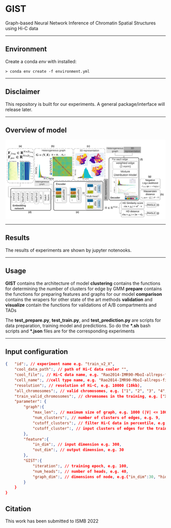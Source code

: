 # GIST
Graph-based Neural Network Inference of Chromatin Spatial Structures using Hi-C data

---

## Environment
Create a conda *env* with installed:
```
> conda env create -f environment.yml
```

---

## Disclaimer

This repository is built for our experiments. A general package/interface will release later. 

---

## Overview of model 
![model](/figure/model.png)

---

## Results

The results of experiments are shown by jupyter notenooks.

---

## Usage
__GIST__ contains the architecture of model
__clustering__ contains the functions for determining the number of clusters for edge by GMM
__prepare__ contains the functions for preparing features and graphs for our model
__comparison__ contains the wrapers for other state of the art methods
__validation__ and __visualize__ contain the functions for validations of A/B compartments and TADs

The **test_prepare.py**, **test_train.py**, and **test_prediction.py** are scripts for data preparation, training model and predictions. So do the **\*.sh** bash scripts and **\*.json** files are for the corresponding experiments

----
## Input configuration
```json
{   "id":, // experiment name e.g. "train_v2_X",
    "cool_data_path":, // path of Hi-C data cooler "",
    "cool_file":, // Hi-C data name, e.g. "Rao2014-IMR90-MboI-allreps-filtered.10kb.cool", 
    "cell_name":, //cell type name, e.g. "Rao2014-IMR90-MboI-allreps-filtered",
    "resolution":, // resolution of Hi-C, e.g. 10000 (10kb),
    "all_chromosomes":, // valid chromosomes, e.g. ["1", "2", "3", "4", "5", "6", "7", "8", "9", "10", "11", "12", "13", "14", "15", "X", "16", "17", "18", "19", "20", "21", "22"],
    "train_valid_chromosomes":, // chromsomes in the training, e.g. ["X"],
    "parameter": {
        "graph":{
            "max_len":, // maximum size of graph, e.g. 1000 (|V| <= 1000 nodes)
            "num_clusters":, // number of clusters of edges, e.g. 9,
            "cutoff_clusters":, // filter Hi-C data in percentile, e.g. {"low": 5.0, "high": 100}, 
            "cutoff_cluster":, // input clusters of edges for the training, e.g. 7 (feed in 0-6)
        },
        "feature":{
            "in_dim":, // input dimension e.g. 300,
            "out_dim":, // output dimension, e.g. 30
        },
        "GIST":{
            "iteration":, // training epoch, e.g. 100,
            "num_heads":, // number of heads, e.g. 40,
            "graph_dim":, // dimensions of node, e.g.{"in_dim":30, "hidden_dim":10, "out_dim": 3}
        }
    }
}
```
## Citation

This work has been submitted to ISMB 2022